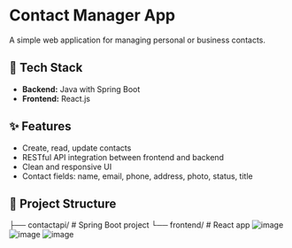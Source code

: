# Contact Manager App

A simple web application for managing personal or business contacts.

## 🔧 Tech Stack

- **Backend:** Java with Spring Boot
- **Frontend:** React.js

## ✨ Features

- Create, read, update contacts
- RESTful API integration between frontend and backend
- Clean and responsive UI
- Contact fields: name, email, phone, address, photo, status, title

## 📁 Project Structure

├── contactapi/ # Spring Boot project
└── frontend/ # React app
![image](https://github.com/user-attachments/assets/2ef1f886-b6d5-487c-926f-274bc91e22eb)
![image](https://github.com/user-attachments/assets/c14682ff-8aac-494b-a0ce-65ea6fed5629)
![image](https://github.com/user-attachments/assets/ed93b981-e239-44e6-86b8-c5f720b658c2)
